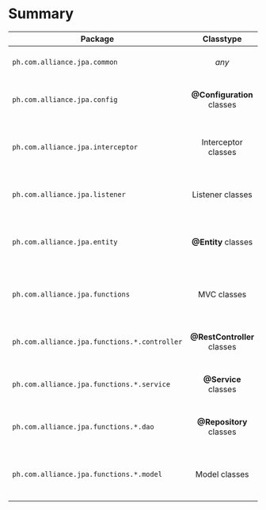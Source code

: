# Summary
 
| Package        | Classtype    | Remarks  |
| ------------- |:-------------:| -----:|
| ```ph.com.alliance.jpa.common```    | *any* | Classes common to all Functions |
| ```ph.com.alliance.jpa.config```    | **@Configuration** classes  |  Classes that declare the @Bean methods |
|```ph.com.alliance.jpa.interceptor```    | Interceptor classes  |  Classes the prehandle or/and posthandle requests |
|```ph.com.alliance.jpa.listener```    | Listener classes  |  Classes that declare the @Bean methods|
|```ph.com.alliance.jpa.entity```    | **@Entity** classes  |  Entity classes auto-generated by JPA |
|```ph.com.alliance.jpa.functions```    | MVC classes  |  Classes representing the MVC of each function|
| ```ph.com.alliance.jpa.functions.*.controller``` | **@RestController** classes      |  Controller classes on each function |
| ```ph.com.alliance.jpa.functions.*.service``` | **@Service** classes      |  Service classes on each function |
| ```ph.com.alliance.jpa.functions.*.dao``` | **@Repository** classes      |  Repository classes on each function|
| ```ph.com.alliance.jpa.functions.*.model``` | Model classes | Custom model classes used for a function|
